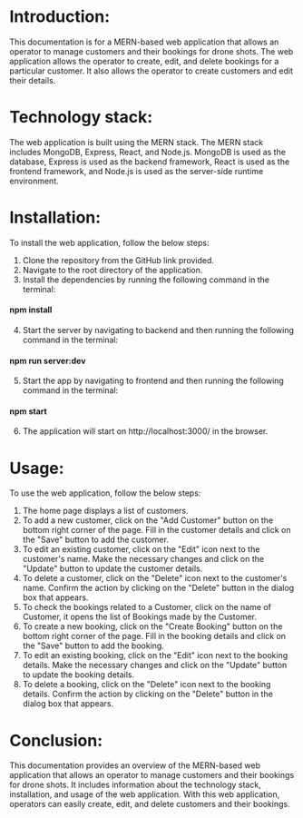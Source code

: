# Introduction:
This documentation is for a MERN-based web application that allows an operator to manage customers and their bookings for drone shots. The web application allows the operator to create, edit, and delete bookings for a particular customer. It also allows the operator to create customers and edit their details.

# Technology stack:
The web application is built using the MERN stack. The MERN stack includes MongoDB, Express, React, and Node.js. MongoDB is used as the database, Express is used as the backend framework, React is used as the frontend framework, and Node.js is used as the server-side runtime environment.

# Installation:
To install the web application, follow the below steps:
1. Clone the repository from the GitHub link provided.
2. Navigate to the root directory of the application.
3. Install the dependencies by running the following command in the terminal:
####                        npm install
4. Start the server by navigating to backend and then running the following command in the terminal:
####                        npm run server:dev
5. Start the app by navigating to frontend and then running the following command in the terminal:
####                        npm start
6. The application will start on http://localhost:3000/ in the browser.

# Usage:
To use the web application, follow the below steps:
1. The home page displays a list of customers.
2. To add a new customer, click on the "Add Customer" button on the bottom right corner of the page. Fill in the customer details and click on the "Save" button to add the customer.
3. To edit an existing customer, click on the "Edit" icon next to the customer's name. Make the necessary changes and click on the "Update" button to update the customer details.
4. To delete a customer, click on the "Delete" icon next to the customer's name. Confirm the action by clicking on the "Delete" button in the dialog box that appears.
5. To check the bookings related to a Customer, click on the name of Customer, it opens the list of Bookings made by the Customer.
6. To create a new booking, click on the "Create Booking" button on the bottom right corner of the page. Fill in the booking details and click on the "Save" button to add the booking.
7. To edit an existing booking, click on the "Edit" icon next to the booking details. Make the necessary changes and click on the "Update" button to update the booking details.
8. To delete a booking, click on the "Delete" icon next to the booking details. Confirm the action by clicking on the "Delete" button in the dialog box that appears.

# Conclusion:
This documentation provides an overview of the MERN-based web application that allows an operator to manage customers and their bookings for drone shots. It includes information about the technology stack, installation, and usage of the web application. With this web application, operators can easily create, edit, and delete customers and their bookings.
